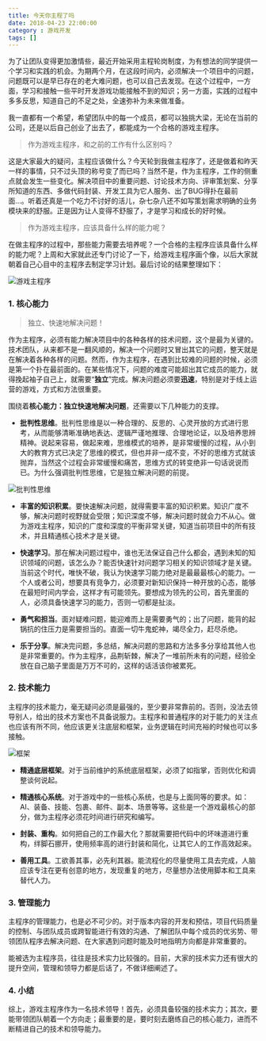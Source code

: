 ```yaml
---
title: 今天你主程了吗
date: 2018-04-23 22:00:00
category : 游戏开发
tags: []
---
```


为了让团队变得更加激情些，最近开始采用主程轮岗制度，为有想法的同学提供一个学习和实践的机会。为期两个月，在这段时间内，必须解决一个项目中的问题，问题既可以是早已存在的老大难问题，也可以自己去发现。在这个过程中，一方面，学习和接触一些平时开发游戏功能接触不到的知识；另一方面，实践的过程中多多反思，知道自己的不足之处，全速弥补为未来做准备。

我一直都有一个希望，希望团队中的每一个成员，都可以独挑大梁，无论在当前的公司，还是以后自己创业了出去了，都能成为一个合格的游戏主程序。

<!--more-->

> 作为游戏主程序，和之前的工作有什么区别吗？

这是大家最大的疑问，主程应该做什么？今天轮到我做主程序了，还是做着和昨天一样的事情，只不过头顶的称号变了而已吗？当然不是，作为主程序，工作的侧重点就会发生一些变化。解决项目中的重要问题、讨论技术方向、评审策划案、分享所知道的东西、多做代码封装、开发工具为它人服务、出了BUG得扑在最前面...。听着还真是一个吃力不讨好的活儿，杂七杂八还不如写策划需求明确的业务模块来的舒服。正是因为让人变得不舒服了，才是学习和成长的好时候。

> 作为游戏主程序，应该具备什么样的能力呢？

在做主程序的过程中，那些能力需要去培养呢？一个合格的主程序应该具备什么样的能力呢？上周和大家就此还专门讨论了一下，给游戏主程序画个像，以后大家就朝着自己心目中的主程序去制定学习计划。最后讨论的结果整理如下：

![游戏主程序](/images/game-programer-skills.png)

### 1. 核心能力

> 独立、快速地解决问题！

作为主程序，必须有能力解决项目中的各种各样的技术问题，这个是最为关键的。技术团队，从来都不是一翻风顺的，解决一个问题时又冒出其它的问题，整天就是在解决着各种各样的问题。然而，作为主程序，在遇到比较难的问题的时候，必须是第一个扑在最前面的。在某些情况下，问题的难度可能超出其它成员的能力，就得挽起袖子自己上，就需要“**独立**”完成。解决问题必须要**迅速**，特别是对于线上运营的游戏，方式和方法很重要。

围绕着**核心能力：独立快速地解决问题**，还需要以下几种能力的支撑。

- **批判性思维**。批判性思维是以一种合理的、反思的、心灵开放的方式进行思考，从而能够清晰准确地表达、逻辑严谨地推理、合理地论证，以及培养思辨精神。说起来容易，做起来难，思维模式的培养，是非常缓慢的过程，从小到大的教育方式已决定了思维的模式，但也并非一成不变，不好的思维方式就该抛弃，当然这个过程会非常缓慢和痛苦，思维方式的转变绝非一句话说说而已。为什么强调批判性思维，它是独立解决问题的前提。

![批判性思维](/images/game-programer-critical.png)

- **丰富的知识积累**。要快速解决问题，就得需要丰富的知识积累。知识广度不够，解决问题时视野就会受限；知识深度不够，解决问题时就会力不从心。做为游戏主程序，知识的广度和深度的平衡非常关键，知道当前项目中的所有技术，并且精通核心技术才是关键。

- **快速学习**。那在解决问题过程中，谁也无法保证自己什么都会，遇到未知的知识领域的问题，该怎么办？能否快速针对问题学习相关的知识领域才是关键。当前这个时代，唯快不破，我认为快速学习能力绝对是最最最核心的能力。一个人或者公司，想要具有竞争力，必须要对新知识保持一种开放的心态，能够在最短时间内学会，这样才有可能领先。要想成为领先的公司，首先里面的人，必须具备快速学习的能力，否则一切都是扯淡。

- **勇气和担当**。面对疑难问题，能迎难而上是需要勇气的；出了问题，能背的起锅抗的住压力是需要担当的。直面一切牛鬼蛇神，竭尽全力，赶尽杀绝。

- **乐于分享**。解决完问题，多总结，解决问题的思路和方法多多分享给其他人也是非常重要的。作为主程序，品荆斩棘，解决了一堆前所未有的问题，经验全放在自己脑子里面是万万不可的，这样的话活该你被累死。

### 2. 技术能力

主程序的技术能力，毫无疑问必须是最强的，至少要非常靠前的。否则，没法去领导别人，给出的技术方案也不具备说服力。主程序和普通程序的对于能力的关注点也应该有所不同，他应该更关注底层和框架，业务逻辑在时间充裕的时候也可以多接触。

![框架](/images/game-programer-arch.png)

- **精通底层框架**。对于当前维护的系统底层框架，必须了如指掌，否则优化和调整谈何说起。

- **精通核心系统**。对于游戏中的一些核心系统，也是与上面同等的要求。如：AI、装备、技能、包裹、邮件、副本、场景等等。这些是一个游戏最核心的部分，做为主程序必须花时间进行研究和编写。

- **封装、重构**。如何把自己的工作最大化？那就需要把代码中的坏味道进行重构，绊脚石挪开，使用频率高的进行封装和简化，让其它人的工作高效起来。

- **善用工具**。工欲善其事，必先利其器。能流程化的尽量使用工具去完成，人脑应该专注在更有创意的地方，发现重复的地方，尽量想办法使用脚本和工具来替代人力。

### 3. 管理能力

主程序的管理能力，也是必不可少的。对于版本内容的开发和预估，项目代码质量的控制、与团队成员或跨智能进行有效的沟通、了解团队中每个成员的优劣势、带领团队程序去解决问题、在大家遇到问题时能及时地指明方向都是非常重要的。

能被选为主程序员，往往是技术实力比较强的。目前，大家的技术实力还有很大的提升空间，管理和领导力都是后话了，不做详细阐述了。

### 4. 小结

综上，游戏主程序作为一名技术领导！首先，必须具备较强的技术实力；其次，要能带领团队朝着一个方向走；最重要的是，要时刻去磨练自己的核心能力，进而不断精进自己的技术和领导能力。
